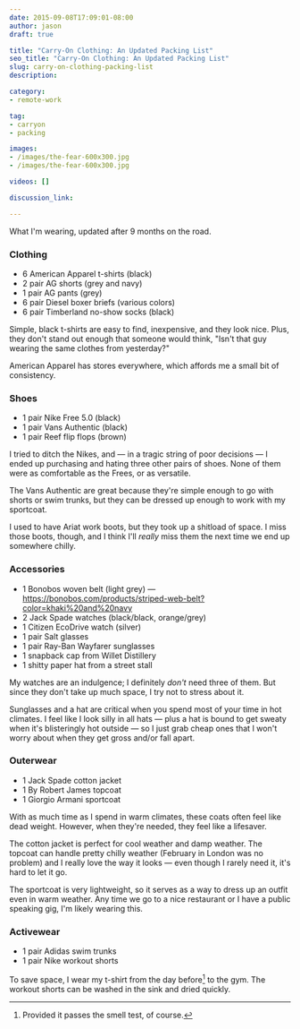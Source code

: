 ```yaml
---
date: 2015-09-08T17:09:01-08:00
author: jason
draft: true

title: "Carry-On Clothing: An Updated Packing List"
seo_title: "Carry-On Clothing: An Updated Packing List"
slug: carry-on-clothing-packing-list
description: 

category:
- remote-work

tag:
- carryon
- packing

images:
- /images/the-fear-600x300.jpg
- /images/the-fear-600x300.jpg

videos: []

discussion_link:

---
```

What I'm wearing, updated after 9 months on the road.

### Clothing

- 6 American Apparel t-shirts (black)
- 2 pair AG shorts (grey and navy)
- 1 pair AG pants (grey)
- 6 pair Diesel boxer briefs (various colors)
- 6 pair Timberland no-show socks (black)

Simple, black t-shirts are easy to find, inexpensive, and they look nice. Plus, they don't stand out enough that someone would think, "Isn't that guy wearing the same clothes from yesterday?"

American Apparel has stores everywhere, which affords me a small bit of consistency. 

### Shoes

- 1 pair Nike Free 5.0 (black)
- 1 pair Vans Authentic (black)
- 1 pair Reef flip flops (brown)

I tried to ditch the Nikes, and — in a tragic string of poor decisions — I ended up purchasing and hating three other pairs of shoes. None of them were as comfortable as the Frees, or as versatile.

The Vans Authentic are great because they're simple enough to go with shorts or swim trunks, but they can be dressed up enough to work with my sportcoat.

I used to have Ariat work boots, but they took up a shitload of space. I miss those boots, though, and I think I'll *really* miss them the next time we end up somewhere chilly.

### Accessories

- 1 Bonobos woven belt (light grey) — https://bonobos.com/products/striped-web-belt?color=khaki%20and%20navy
- 2 Jack Spade watches (black/black, orange/grey)
- 1 Citizen EcoDrive watch (silver)
- 1 pair Salt glasses
- 1 pair Ray-Ban Wayfarer sunglasses
- 1 snapback cap from Willet Distillery
- 1 shitty paper hat from a street stall

My watches are an indulgence; I definitely *don't* need three of them. But since they don't take up much space, I try not to stress about it.

Sunglasses and a hat are critical when you spend most of your time in hot climates. I feel like I look silly in all hats — plus a hat is bound to get sweaty when it's blisteringly hot outside — so I just grab cheap ones that I won't worry about when they get gross and/or fall apart.

### Outerwear

- 1 Jack Spade cotton jacket
- 1 By Robert James topcoat
- 1 Giorgio Armani sportcoat

With as much time as I spend in warm climates, these coats often feel like dead weight. However, when they're needed, they feel like a lifesaver.

The cotton jacket is perfect for cool weather and damp weather. The topcoat can handle pretty chilly weather (February in London was no problem) and I really love the way it looks — even though I rarely need it, it's hard to let it go.

The sportcoat is very lightweight, so it serves as a way to dress up an outfit even in warm weather. Any time we go to a nice restaurant or I have a public speaking gig, I'm likely wearing this.

### Activewear

- 1 pair Adidas swim trunks
- 1 pair Nike workout shorts

To save space, I wear my t-shirt from the day before[^smell-test] to the gym. The workout shorts can be washed in the sink and dried quickly.

[^smell-test]:
    Provided it passes the smell test, of course.